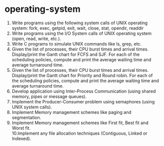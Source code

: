 # operating-system

1. Write programs using the following system calls of UNIX operating system: fork, exec, getpid, exit, wait, close, stat, opendir, readdir<br>
2. Write programs using the I/O System calls of UNIX operating system (open, read, write, etc.).<br>
3. Write C programs to simulate UNIX commands like ls, grep, etc.<br>
4. Given the list of processes, their CPU burst times and arrival times. Display/print the Gantt chart for FCFS and SJF. For each of the scheduling policies, compute and print the average waiting time and average turnaround time.<br>
5. Given the list of processes, their CPU burst times and arrival times. Display/print the Gantt chart for Priority and Round robin. For each of the scheduling policies, compute and print the average waiting time and average turnaround time.<br>
6. Develop application using Inter-Process Communication (using shared memory, pipes or message queues).<br>
7. Implement the Producer-Consumer problem using semaphores (using UNIX system calls).<br>
8. Implement Memory management schemes like paging and segmentation.<br>
9. Implement Memory management schemes like First fit, Best fit and Worst fit.<br>
10.Implement any file allocation techniques (Contiguous, Linked or Indexed).<br>
